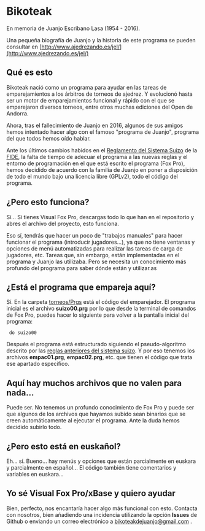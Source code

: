 # Bikoteak

En memoria de Juanjo Escribano Lasa (1954 - 2016). 

Una pequeña biografía de Juanjo y la historia de este programa se pueden consultar en [http://www.ajedrezando.es/jel/](http://www.ajedrezando.es/jel/)

## Qué es esto

Bikoteak nació como un programa para ayudar en las tareas de emparejamientos a los árbitros de torneos de ajedrez. Y evolucionó hasta ser un motor de emparejamientos funcional y rápido con el que se emparejaron diversos torneos, entre otros muchas ediciones del Open de Andorra.

Ahora, tras el fallecimiento de Juanjo en 2016, algunos de sus amigos hemos intentado hacer algo con el famoso "programa de Juanjo", programa del que todos hemos oído hablar. 

Ante los últimos cambios habidos en el [Reglamento del Sistema Suizo](http://www.fide.com/fide/handbook.html?id=18&view=category) de la [FIDE](http://www.fide.com), la falta de tiempo de adecuar el programa a las nuevas reglas y el entorno de programación en el que está escrito el programa (Fox Pro), hemos decidido de acuerdo con la familia de Juanjo en poner a disposición de todo el mundo bajo una licencia libre (GPLv2), todo el código del programa.

## ¿Pero esto funciona?

Sí... Si tienes Visual Fox Pro, descargas todo lo que han en el repositorio y abres el archivo del proyecto, esto funciona. 

Eso sí, tendrás que hacer un poco de "trabajos manuales" para hacer funcionar el programa (introducir jugadores...), ya que no tiene ventanas y opciones de menú automatizadas para realizar las tareas de carga de jugadores, etc. Tareas que, sin embargo, están implementadas en el programa y Juanjo las utilizaba. Pero se necesita un conocimiento más profundo del programa para saber dónde están y utilizar.as

## ¿Está el programa que empareja aquí?

Sí. En la carpeta [torneos/Prgs](torneos/Prgs) está el código del emparejador. El programa inicial es el archivo **suizo00.prg** por lo que desde la terminal de comandos de Fox Pro, puedes hacer lo siguiente para volver a la pantalla inicial del programa:

``` do suizo00```

Después el programa está estructurado siguiendo el pseudo-algoritmo descrito por las [reglas anteriores del sistema suizo](http://www.fide.com/fide/handbook.html?id=167&view=article). Y por eso tenemos los archivos **empac01.prg**, **empac02.prg**, etc. que tienen el código que trata ese apartado específico.

## Aquí hay muchos archivos que no valen para nada...

Puede ser. No tenemos un profundo conocimiento de Fox Pro y puede ser que algunos de los archivos que hayamos subido sean binarios que se creen automáticamente al ejecutar el programa. Ante la duda hemos decidido subirlo todo.

## ¿Pero esto está en euskañol?

Eh... sí. Bueno... hay menús y opciones que están parcialmente en euskara y parcialmente en español... El código también tiene comentarios y variables en euskara...

## Yo sé Visual Fox Pro/xBase y quiero ayudar

Bien, perfecto, nos encantaría hacer algo más funcional con esto. Contacta con nosotros, bien añadiendo una incidencia utilizando la opción **Issues** de Github o enviando un correo electrónico a bikoteakdejuanjo@gmail.com .
